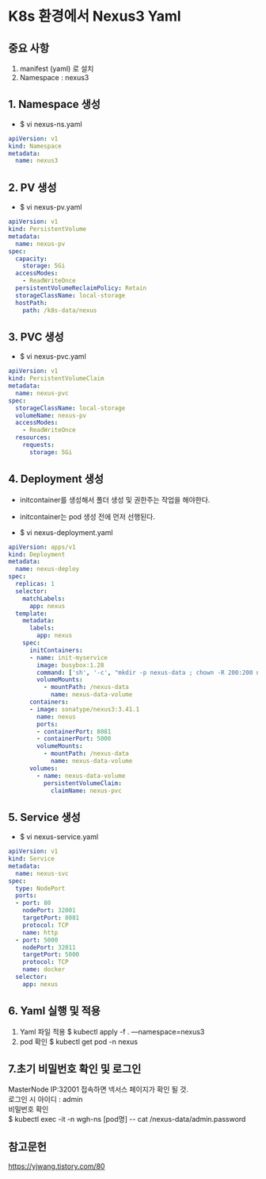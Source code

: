 # K8s 환경에서 Nexus3 Yaml

## 중요 사항

1. manifest (yaml) 로 설치
2. Namespace : nexus3

## 1. Namespace 생성
  * $ vi nexus-ns.yaml   
~~~~yaml
apiVersion: v1   
kind: Namespace   
metadata:   
  name: nexus3   
~~~~

## 2. PV 생성
  * $ vi nexus-pv.yaml

~~~~yaml
apiVersion: v1
kind: PersistentVolume
metadata:
  name: nexus-pv
spec:
  capacity:
    storage: 5Gi
  accessModes:
    - ReadWriteOnce
  persistentVolumeReclaimPolicy: Retain
  storageClassName: local-storage
  hostPath:
    path: /k8s-data/nexus
~~~~

## 3. PVC 생성
  * $ vi nexus-pvc.yaml
~~~~yaml
apiVersion: v1
kind: PersistentVolumeClaim
metadata:
  name: nexus-pvc
spec:
  storageClassName: local-storage
  volumeName: nexus-pv
  accessModes:
    - ReadWriteOnce
  resources:
    requests:
      storage: 5Gi
~~~~

## 4. Deployment 생성
  * initcontainer를 생성해서 폴더 생성 및 권한주는 작업을 해야한다.
  * initcontainer는 pod 생성 전에 먼저 선행된다.
  
  * $ vi nexus-deployment.yaml
  
~~~~yaml
apiVersion: apps/v1
kind: Deployment
metadata:
  name: nexus-deploy
spec:
  replicas: 1
  selector:
    matchLabels:
      app: nexus
  template:
    metadata:
      labels:
        app: nexus
    spec:
      initContainers:
      - name: init-myservice
        image: busybox:1.28
        command: ['sh', '-c', "mkdir -p nexus-data ; chown -R 200:200 nexus-data "]
        volumeMounts:
          - mountPath: /nexus-data
            name: nexus-data-volume
      containers:
      - image: sonatype/nexus3:3.41.1
        name: nexus
        ports:
        - containerPort: 8081
        - containerPort: 5000
        volumeMounts:
          - mountPath: /nexus-data
            name: nexus-data-volume
      volumes:
        - name: nexus-data-volume
          persistentVolumeClaim:
            claimName: nexus-pvc
~~~~

## 5. Service 생성
  * $ vi nexus-service.yaml
~~~~yaml
apiVersion: v1
kind: Service
metadata:
  name: nexus-svc
spec:
  type: NodePort
  ports:
  - port: 80
    nodePort: 32001
    targetPort: 8081
    protocol: TCP
    name: http
  - port: 5000
    nodePort: 32011
    targetPort: 5000
    protocol: TCP
    name: docker
  selector:
    app: nexus
~~~~

 ## 6. Yaml 실행 및 적용
 1. Yaml 파일 적용
    $ kubectl apply -f . —namespace=nexus3
 2. pod 확인
    $ kubectl get pod -n nexus

 ## 7.초기 비밀번호 확인 및 로그인
  MasterNode IP:32001 접속하면 넥서스 페이지가 확인 될 것.   
  로그인 시 아이디 : admin   
  비밀번호 확인   
  $ kubectl exec -it -n wgh-ns [pod명] -- cat /nexus-data/admin.password


## 참고문헌
https://yjwang.tistory.com/80
